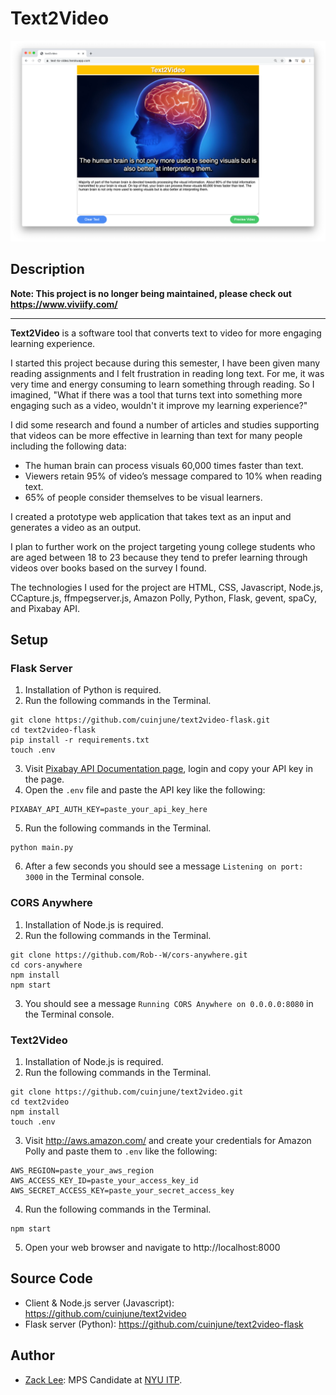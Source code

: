 # Text2Video
<img src="screenshot.png" alt="screenshot" width="1000"/>

## Description

**Note: This project is no longer being maintained, please check out https://www.viviify.com/**

-------------------------------

**Text2Video** is a software tool that converts text to video for more engaging learning experience.

I started this project because during this semester, I have been given many reading assignments and I felt frustration in reading long text. For me, it was very time and energy consuming to learn something through reading. So I imagined, "What if there was a tool that turns text into something more engaging such as a video, wouldn't it improve my learning experience?"

I did some research and found a number of articles and studies supporting that videos can be more effective in learning than text for many people including the following data:

* The human brain can process visuals 60,000 times faster than text.
* Viewers retain 95% of video’s message compared to 10% when reading text.
* 65% of people consider themselves to be visual learners.

I created a prototype web application that takes text as an input and generates a video as an output.

I plan to further work on the project targeting young college students who are aged between 18 to 23 because they tend to prefer learning through videos over books based on the survey I found.

The technologies I used for the project are HTML, CSS,  Javascript, Node.js, CCapture.js,  ffmpegserver.js, Amazon Polly, Python, Flask, gevent,  spaCy, and Pixabay API.

## Setup

### Flask Server
1. Installation of Python is required.
2. Run the following commands in the Terminal.
```
git clone https://github.com/cuinjune/text2video-flask.git
cd text2video-flask
pip install -r requirements.txt
touch .env
```
3. Visit [Pixabay API Documentation page](https://pixabay.com/api/docs/), login and copy your API key in the page.
4. Open the `.env` file and paste the API key like the following:
```
PIXABAY_API_AUTH_KEY=paste_your_api_key_here
```
5. Run the following commands in the Terminal.
```
python main.py
```
6. After a few seconds you should see a message `Listening on port: 3000` in the Terminal console.

### CORS Anywhere
1. Installation of Node.js is required.
2. Run the following commands in the Terminal.
```
git clone https://github.com/Rob--W/cors-anywhere.git
cd cors-anywhere
npm install
npm start
```
3. You should see a message `Running CORS Anywhere on 0.0.0.0:8080` in the Terminal console.

### Text2Video
1. Installation of Node.js is required.
2. Run the following commands in the Terminal.
```
git clone https://github.com/cuinjune/text2video.git
cd text2video
npm install
touch .env
```
3. Visit http://aws.amazon.com/ and create your credentials for Amazon Polly and paste them to `.env` like the following:
```
AWS_REGION=paste_your_aws_region
AWS_ACCESS_KEY_ID=paste_your_access_key_id
AWS_SECRET_ACCESS_KEY=paste_your_secret_access_key
```
4. Run the following commands in the Terminal.
```
npm start
```
5. Open your web browser and navigate to http://localhost:8000

## Source Code
* Client & Node.js server (Javascript): https://github.com/cuinjune/text2video
* Flask server (Python): https://github.com/cuinjune/text2video-flask

## Author
* [Zack Lee](https://www.cuinjune.com/about): MPS Candidate at [NYU ITP](https://itp.nyu.edu).
